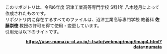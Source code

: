 このリポジトリは、令和6年度 沼津工業高等専門学校 S科1年 八木睦月によって作成されたものです。<br />
リポジトリ内に存在するすべてのファイルは、沼津工業高等専門学校 教養科 <strong>佐藤崇徳</strong> 教授の許可を得て使用・変更しています。<br />
引用元は以下のサイトです。<br />
<div align="right">
  <a href="https://user.numazu-ct.ac.jp/~tsato/webmap/map/lmap4.html?data=numata"><strong>https://user.numazu-ct.ac.jp/~tsato/webmap/map/lmap4.html?data=numata</strong></a><br />
</div>
